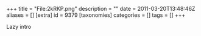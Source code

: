 +++
title = "File:2kRKP.png"
description = ""
date = 2011-03-20T13:48:46Z
aliases = []
[extra]
id = 9379
[taxonomies]
categories = []
tags = []
+++

Lazy intro
